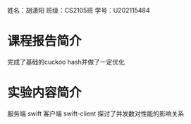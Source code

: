 姓名：胡潇阳
班级：CS2105班
学号：U202115484

# 课程报告简介
完成了基础的cuckoo hash并做了一定优化

# 实验内容简介
服务端 swift
客户端 swift-client
探讨了并发数对性能的影响关系
